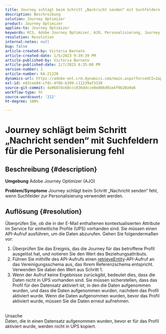 ```yaml
---
title: Journey schlägt beim Schritt „Nachricht senden“ mit Suchfeldern für die Personalisierung fehl
description: Beschreibung
solution: Journey Optimizer
product: Journey Optimizer
applies-to: Journey Optimizer
keywords: KCS, Adobe Journey Optimizer, AJO, Personalisierung, Journey schlägt fehl
resolution: Resolution
internal-notes: null
bug: false
article-created-by: Victoria Barnato
article-created-date: 1/5/2023 9:39:39 PM
article-published-by: Victoria Barnato
article-published-date: 2/7/2023 6:35:00 PM
version-number: 1
article-number: KA-21220
dynamics-url: https://adobe-ent.crm.dynamics.com/main.aspx?forceUCI=1&pagetype=entityrecord&etn=knowledgearticle&id=3cfaf76f-418d-ed11-81ac-6045bd006239
exl-id: e03cee04-cfdc-4f0b-b399-c11239af3330
source-git-commit: 4a9687dc68ccc036ddcce0e866d91e4f9b20a9a6
workflow-type: ht
source-wordcount: '212'
ht-degree: 100%

---
```


# Journey schlägt beim Schritt „Nachricht senden“ mit Suchfeldern für die Personalisierung fehl

## Beschreibung {#description}

<b>Umgebung</b>
Adobe Journey Optimizer (AJO)


<b>Problem/Symptome</b>
Journey schlägt beim Schritt „Nachricht senden“ fehl, wenn Suchfelder zur Personalisierung verwendet werden.


## Auflösung {#resolution}


Überprüfen Sie, ob die in der E-Mail enthaltenen kontextualisierten Attribute im Service für einheitliche Profile (UPS) vorhanden sind. Sie müssen einen API-Aufruf ausführen, um die Daten abzurufen. Gehen Sie folgendermaßen vor:

1. Überprüfen Sie das Ereignis, das die Journey für das betroffene Profil ausgelöst hat, und notieren Sie den Wert des Beziehungsattributs.
2. Führen Sie mithilfe des API-Aufrufs einen [retrieveEntity](https://developer.adobe.com/experience-platform-apis/references/profile/#tag/Entities/operation/retrieveEntity)-API-Aufruf an das Vereinigungsschema aus, das Ihrem Referenzschema entspricht. Verwenden Sie dabei den Wert aus Schritt 1.
3. Wenn der Aufruf keine Ergebnisse zurückgibt, bedeutet dies, dass die Daten nicht in UPS vorhanden sind. Sie müssen sicherstellen, dass das Profil für den Datensatz aktiviert ist, in den die Daten aufgenommen wurden, und dass die Daten aufgenommen wurden, nachdem das Profil aktiviert wurde. Wenn die Daten aufgenommen wurden, bevor das Profil aktiviert wurde, müssen Sie die Daten erneut aufnehmen.



<br>Ursache<br>
Daten, die in einen Datensatz aufgenommen wurden, bevor er für das Profil aktiviert wurde, werden nicht in UPS kopiert.
